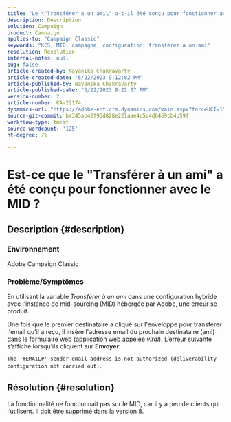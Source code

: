 ```yaml
---
title: "Le \"Transférer à un ami\" a-t-il été conçu pour fonctionner avec le MID ?"
description: Description
solution: Campaign
product: Campaign
applies-to: "Campaign Classic"
keywords: "KCS, MID, campagne, configuration, transférer à un ami"
resolution: Resolution
internal-notes: null
bug: false
article-created-by: Nayanika Chakravarty
article-created-date: "6/22/2023 9:12:02 PM"
article-published-by: Nayanika Chakravarty
article-published-date: "6/22/2023 9:22:57 PM"
version-number: 2
article-number: KA-22174
dynamics-url: "https://adobe-ent.crm.dynamics.com/main.aspx?forceUCI=1&pagetype=entityrecord&etn=knowledgearticle&id=5a97c368-4111-ee11-8f6d-6045bd006d92"
source-git-commit: ba345ab42f95d828e221aae4c5c4d6469cb4b59f
workflow-type: tm+mt
source-wordcount: '125'
ht-degree: 7%

---
```


# Est-ce que le &quot;Transférer à un ami&quot; a été conçu pour fonctionner avec le MID ?

## Description {#description}


### <b>Environnement</b>

Adobe Campaign Classic

### <b>Problème/Symptômes</b>

En utilisant la variable *Transférer à un ami* dans une configuration hybride avec l’instance de mid-sourcing (MID) hébergée par Adobe, une erreur se produit.

Une fois que le premier destinataire a cliqué sur l&#39;enveloppe pour transférer l&#39;email qu&#39;il a reçu, il insère l&#39;adresse email du prochain destinataire (ami) dans le formulaire web (application web appelée *viral*). L’erreur suivante s’affiche lorsqu’ils cliquent sur <b>Envoyer</b>:

`The '#EMAIL#' sender email address is not authorized (deliverability configuration not carried out)`.


## Résolution {#resolution}


La fonctionnalité ne fonctionnait pas sur le MID, car il y a peu de clients qui l’utilisent. Il doit être supprimé dans la version 8.
